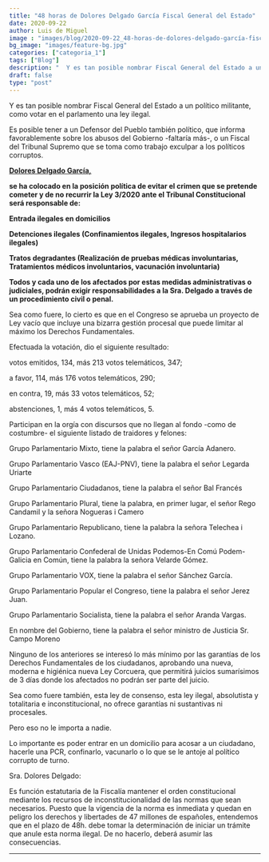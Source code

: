 ```yaml
---
title: "48 horas de Dolores Delgado García Fiscal General del Estado"
date: 2020-09-22
author: Luis de Miguel
image : "images/blog/2020-09-22_48-horas-de-dolores-delgado-garcía-fiscal-general-del-estado_0.jpg"
bg_image: "images/feature-bg.jpg"
categories: ["categoria_1"]
tags: ["Blog"]
description: "  Y es tan posible nombrar Fiscal General del Estado a un político militante, como votar en el parla..."
draft: false
type: "post"
---
```

Y es tan posible nombrar Fiscal General del Estado a un político militante, como votar en el parlamento una ley ilegal.

Es posible tener a un Defensor del Pueblo también político, que informa favorablemente sobre los abusos del Gobierno -faltaría más-, o un Fiscal del Tribunal Supremo que se toma como trabajo exculpar a los políticos corruptos.

<a class="_2qJYG blog-link-hashtag-color _2xVcV" href="https://6ee9922d-6630-43f8-9d70-edfc204e03cf.usrfiles.com/ugd/6ee992_e8b71b756c4a4ba1a87b3496bc9f829c.pdf" rel="noopener" target="_blank"><strong><u class="sDZYg">Dolores Delgado García,</u></strong></a>

<strong> se ha colocado en la posición política de evitar el crimen que se pretende cometer y de no recurrir la Ley 3/2020 ante el Tribunal Constitucional será responsable de:</strong>

<strong>Entrada ilegales en domicilios</strong>

<strong>Detenciones ilegales (Confinamientos ilegales, Ingresos hospitalarios ilegales)</strong>

<strong>Tratos degradantes (Realización de pruebas médicas involuntarias, Tratamientos médicos involuntarios, vacunación involuntaria)</strong>

<strong>Todos y cada uno de los afectados por estas medidas administrativas o judiciales, podrán exigir responsabilidades a la Sra. Delgado a través de un procedimiento civil o penal.</strong>

Sea como fuere, lo cierto es que en el Congreso se aprueba un proyecto de Ley vacío que incluye una bizarra gestión procesal que puede limitar al máximo los Derechos Fundamentales.

Efectuada la votación, dio el siguiente resultado: 

votos emitidos, 134, más 213 votos telemáticos, 347; 

a favor, 114, más 176 votos telemáticos, 290; 

en contra, 19, más 33 votos telemáticos, 52; 

abstenciones, 1, más 4 votos telemáticos, 5.

Participan en la orgía con discursos que no llegan al fondo -como de costumbre- el siguiente listado de traidores y felones:

Grupo Parlamentario Mixto, tiene la palabra el señor García Adanero.

Grupo Parlamentario Vasco (EAJ-PNV), tiene la palabra el señor Legarda Uriarte

Grupo Parlamentario Ciudadanos, tiene la palabra el señor Bal Francés

Grupo Parlamentario Plural, tiene la palabra, en primer lugar, el señor Rego Candamil y  la señora Nogueras i Camero

Grupo Parlamentario Republicano, tiene la palabra la señora Telechea i Lozano. 

Grupo Parlamentario Confederal de Unidas Podemos-En Comú Podem-Galicia en Común, tiene la palabra la señora Velarde Gómez.

Grupo Parlamentario VOX, tiene la palabra el señor Sánchez García.

Grupo Parlamentario Popular el Congreso, tiene la palabra el señor Jerez Juan.

 Grupo Parlamentario Socialista, tiene la palabra el señor Aranda Vargas.

En nombre del Gobierno, tiene la palabra el señor ministro de Justicia Sr. Campo Moreno

Ninguno de los anteriores se interesó lo más mínimo por las garantías de los Derechos Fundamentales de los ciudadanos, aprobando una nueva, moderna e higiénica nueva Ley Corcuera, que permitirá juicios sumarísimos de 3 días donde los afectados no podrán ser parte del juicio.

Sea como fuere también, esta ley de consenso, esta ley ilegal, absolutista y totalitaria e inconstitucional, no ofrece garantías ni sustantivas ni procesales. 

Pero eso no le importa a nadie.

Lo importante es poder entrar en un domicilio para acosar a un ciudadano, hacerle una PCR, confinarlo, vacunarlo o lo que se le antoje al político corrupto de turno.

Sra. Dolores Delgado: 

Es función estatutaria de la Fiscalía mantener el orden constitucional mediante los recursos de inconstitucionalidad de las normas que sean necesarios. Puesto que la vigencia de la norma es inmediata y quedan en peligro los derechos y libertades de 47 millones de españoles, entendemos que en el plazo de 48h. debe tomar la determinación de iniciar un trámite que anule esta norma ilegal. De no hacerlo, deberá asumir las consecuencias.



<hr> 



